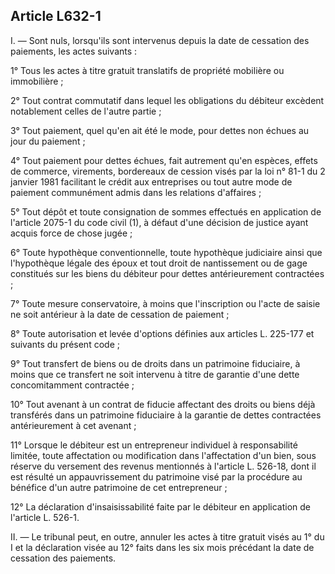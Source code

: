 Article L632-1
----
I. ― Sont nuls, lorsqu'ils sont intervenus depuis la date de cessation des
paiements, les actes suivants :

1° Tous les actes à titre gratuit translatifs de propriété mobilière ou
immobilière ;

2° Tout contrat commutatif dans lequel les obligations du débiteur excèdent
notablement celles de l'autre partie ;

3° Tout paiement, quel qu'en ait été le mode, pour dettes non échues au jour du
paiement ;

4° Tout paiement pour dettes échues, fait autrement qu'en espèces, effets de
commerce, virements, bordereaux de cession visés par la loi n° 81-1 du 2 janvier
1981 facilitant le crédit aux entreprises ou tout autre mode de paiement
communément admis dans les relations d'affaires ;

5° Tout dépôt et toute consignation de sommes effectués en application de
l'article 2075-1 du code civil (1), à défaut d'une décision de justice ayant
acquis force de chose jugée ;

6° Toute hypothèque conventionnelle, toute hypothèque judiciaire ainsi que
l'hypothèque légale des époux et tout droit de nantissement ou de gage
constitués sur les biens du débiteur pour dettes antérieurement contractées ;

7° Toute mesure conservatoire, à moins que l'inscription ou l'acte de saisie ne
soit antérieur à la date de cessation de paiement ;

8° Toute autorisation et levée d'options définies aux articles L. 225-177 et
suivants du présent code ;

9° Tout transfert de biens ou de droits dans un patrimoine fiduciaire, à moins
que ce transfert ne soit intervenu à titre de garantie d'une dette
concomitamment contractée ;

10° Tout avenant à un contrat de fiducie affectant des droits ou biens déjà
transférés dans un patrimoine fiduciaire à la garantie de dettes contractées
antérieurement à cet avenant ;

11° Lorsque le débiteur est un entrepreneur individuel à responsabilité limitée,
toute affectation ou modification dans l'affectation d'un bien, sous réserve du
versement des revenus mentionnés à l'article L. 526-18, dont il est résulté un
appauvrissement du patrimoine visé par la procédure au bénéfice d'un autre
patrimoine de cet entrepreneur ;

12° La déclaration d'insaisissabilité faite par le débiteur en application de
l'article L. 526-1.

II. ― Le tribunal peut, en outre, annuler les actes à titre gratuit visés au 1°
du I et la déclaration visée au 12° faits dans les six mois précédant la date de
cessation des paiements.
